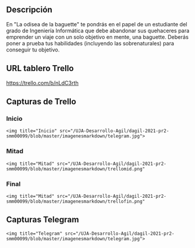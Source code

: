 
## Descripción

En "La odisea de la baguette" te pondrás en el papel de un estudiante del grado de Ingeniería Informática que debe
abandonar sus quehaceres para emprender un viaje con un solo objetivo en mente, una baguette. Deberás poner a prueba tus 
habilidades (incluyendo las sobrenaturales) para conseguir tu objetivo.

## URL tablero Trello

https://trello.com/b/nLdC3rth

## Capturas de Trello

### Inicio
    <img title="Inicio" src="/UJA-Desarrollo-Agil/dagil-2021-pr2-smm00099/blob/master/imagenesmarkdown/telegram.jpg">
### Mitad
    <img title="Mitad" src="/UJA-Desarrollo-Agil/dagil-2021-pr2-smm00099/blob/master/imagenesmarkdown/trellomid.png"
### Final
    <img title="Mitad" src="/UJA-Desarrollo-Agil/dagil-2021-pr2-smm00099/blob/master/imagenesmarkdown/trellofin.png"
## Capturas Telegram
    <img title="Telegram" src="/UJA-Desarrollo-Agil/dagil-2021-pr2-smm00099/blob/master/imagenesmarkdown/telegram.jpg">

